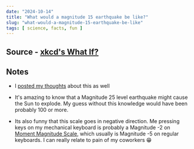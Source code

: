 ```yaml
---
date: "2024-10-14"
title: "What would a magnitude 15 earthquake be like?"
slug: "what-would-a-magnitude-15-earthquake-be-like"
tags: [ science, facts, fun ]
---
```




## Source - [xkcd's What If?][1]

## Notes

* I [posted my thoughts][2] about this as well
* It's amazing to know that a Magnitude 25 level earthquake might cause the Sun to explode. My guess without this knowledge would have been probably 100 or more.
* Its also funny that this scale goes in negative direction. Me pressing keys on my mechanical keyboard is probably a Magnitude -2 on [Moment Magnitude Scale][3], which usually is Magnitude -5 on regular keyboards. I can really relate to pain of my coworkers 😁



  [1]: https://youtu.be/e3uk7jU3RHo?si=SbwHlBPcVPgF5Icu
  [2]: https://mastodon.world/deck/@divinedragon/113302591171580363
  [3]: https://en.wikipedia.org/wiki/Moment_magnitude_scale
